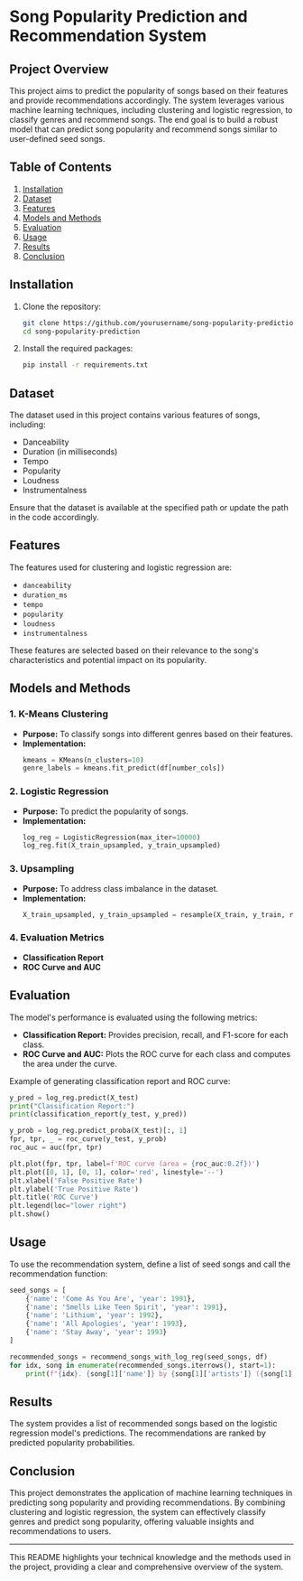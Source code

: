 # Song Popularity Prediction and Recommendation System

## Project Overview

This project aims to predict the popularity of songs based on their features and provide recommendations accordingly. The system leverages various machine learning techniques, including clustering and logistic regression, to classify genres and recommend songs. The end goal is to build a robust model that can predict song popularity and recommend songs similar to user-defined seed songs.

## Table of Contents
1. [Installation](#installation)
2. [Dataset](#dataset)
3. [Features](#features)
4. [Models and Methods](#models-and-methods)
5. [Evaluation](#evaluation)
6. [Usage](#usage)
7. [Results](#results)
8. [Conclusion](#conclusion)

## Installation

1. Clone the repository:
   ```bash
   git clone https://github.com/yourusername/song-popularity-prediction.git
   cd song-popularity-prediction
   ```

2. Install the required packages:
   ```bash
   pip install -r requirements.txt
   ```

## Dataset

The dataset used in this project contains various features of songs, including:
- Danceability
- Duration (in milliseconds)
- Tempo
- Popularity
- Loudness
- Instrumentalness

Ensure that the dataset is available at the specified path or update the path in the code accordingly.

## Features

The features used for clustering and logistic regression are:
- `danceability`
- `duration_ms`
- `tempo`
- `popularity`
- `loudness`
- `instrumentalness`

These features are selected based on their relevance to the song's characteristics and potential impact on its popularity.

## Models and Methods

### 1. K-Means Clustering
- **Purpose:** To classify songs into different genres based on their features.
- **Implementation:** 
  ```python
  kmeans = KMeans(n_clusters=10)
  genre_labels = kmeans.fit_predict(df[number_cols])
  ```

### 2. Logistic Regression
- **Purpose:** To predict the popularity of songs.
- **Implementation:** 
  ```python
  log_reg = LogisticRegression(max_iter=10000)
  log_reg.fit(X_train_upsampled, y_train_upsampled)
  ```

### 3. Upsampling
- **Purpose:** To address class imbalance in the dataset.
- **Implementation:** 
  ```python
  X_train_upsampled, y_train_upsampled = resample(X_train, y_train, replace=True, n_samples=X_train.shape[0], random_state=42)
  ```

### 4. Evaluation Metrics
- **Classification Report**
- **ROC Curve and AUC**

## Evaluation

The model's performance is evaluated using the following metrics:
- **Classification Report:** Provides precision, recall, and F1-score for each class.
- **ROC Curve and AUC:** Plots the ROC curve for each class and computes the area under the curve.

Example of generating classification report and ROC curve:
```python
y_pred = log_reg.predict(X_test)
print("Classification Report:")
print(classification_report(y_test, y_pred))

y_prob = log_reg.predict_proba(X_test)[:, 1]
fpr, tpr, _ = roc_curve(y_test, y_prob)
roc_auc = auc(fpr, tpr)

plt.plot(fpr, tpr, label=f'ROC curve (area = {roc_auc:0.2f})')
plt.plot([0, 1], [0, 1], color='red', linestyle='--')
plt.xlabel('False Positive Rate')
plt.ylabel('True Positive Rate')
plt.title('ROC Curve')
plt.legend(loc="lower right")
plt.show()
```

## Usage

To use the recommendation system, define a list of seed songs and call the recommendation function:
```python
seed_songs = [
    {'name': 'Come As You Are', 'year': 1991},
    {'name': 'Smells Like Teen Spirit', 'year': 1991},
    {'name': 'Lithium', 'year': 1992},
    {'name': 'All Apologies', 'year': 1993},
    {'name': 'Stay Away', 'year': 1993}
]

recommended_songs = recommend_songs_with_log_reg(seed_songs, df)
for idx, song in enumerate(recommended_songs.iterrows(), start=1):
    print(f"{idx}. {song[1]['name']} by {song[1]['artists']} ({song[1]['year']})")
```

## Results

The system provides a list of recommended songs based on the logistic regression model's predictions. The recommendations are ranked by predicted popularity probabilities.

## Conclusion

This project demonstrates the application of machine learning techniques in predicting song popularity and providing recommendations. By combining clustering and logistic regression, the system can effectively classify genres and predict song popularity, offering valuable insights and recommendations to users.

---

This README highlights your technical knowledge and the methods used in the project, providing a clear and comprehensive overview of the system.
